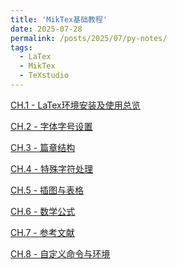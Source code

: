 ```yaml
---
title: 'MikTex基础教程'
date: 2025-07-28
permalink: /posts/2025/07/py-notes/
tags:
  - LaTex
  - MikTex
  - TeXstudio
---
```


[CH.1 - LaTex环境安装及使用总览](https://shangll.notion.site/Install-MiKTex-TeXnicCenter-for-the-beginner-c2198175c0344d0db7470b908387ea6b?source=copy_link
)

[CH.2 - 字体字号设置](https://shangll.notion.site/454b03fa23d24743911d5b6883257af1?source=copy_link)

[CH.3 - 篇章结构](https://shangll.notion.site/68598476b7864fe6ba1627c98c3cc9b5?source=copy_link)

[CH.4 - 特殊字符处理](https://shangll.notion.site/02dc95dfda1d42bcb2a93b9eacde60ac?source=copy_link)

[CH.5 - 插图与表格](https://shangll.notion.site/445cc0c477b14cd4a04167adfeb4ac32?source=copy_link)

[CH.6 - 数学公式](https://shangll.notion.site/aafb4180259f4c09a8fd6a06041b1112?source=copy_link)

[CH.7 - 参考文献](https://shangll.notion.site/9adf21756e15482589694da59ba80bc2?source=copy_link)

[CH.8 - 自定义命令与环境]()
